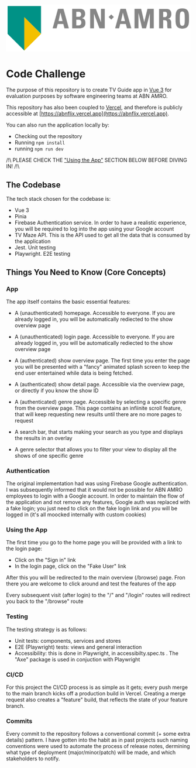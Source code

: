 ![alt text](public/svg/ABN-AMRO_Logo_new_colors.svg)
# Code Challenge

The purpose of this repository is to create TV Guide app in [Vue 3](https://vuejs.org/) for evaluation purposes by software engineering teams at ABN AMRO.

This repository has also been coupled to [Vercel](https://vercel.com/), and therefore is publicly accessible at [https://abnflix.vercel.app](https://abnflix.vercel.app).

You can also run the application locally by:
- Checking out the repository
- Running `npm install`
- running `npm run dev`

/!\ PLEASE CHECK THE ["Using the App"](#using-the-app) SECTION BELOW BEFORE DIVING IN! /!\

## The Codebase

The tech stack chosen for the codebase is:
- Vue 3
- Pinia
- Firebase Authentication service. In order to have a realistic experience, you will be required to log into the app using your Google account
- TV Maze API. This is the API used to get all the data that is consumed by the application
- Jest. Unit testing
- Playwright. E2E testing

## Things You Need to Know (Core Concepts)

### App
The app itself contains the basic essential features:
- A (unauthenticated) homepage. Accessible to everyone. If you are already logged in, you will be automatically rediected to the show overview page
- A (unauthenticated) login page. Accessible to everyone. If you are already logged in, you will be automatically rediected to the show overview page
- A (authenticated) show overview page. The first time you enter the page you will be presented with a "fancy"
animated splash screen to keep the end user entertained while data is being fetched.
- A (authenticated) show detail page. Accessible via the overview page, or directly if you know the show ID
- A (authenticated) genre page. Accessible by selecting a specific genre from the overview page. This page contains an infiinite scroll feature, that will keep requesting new results until there are no more pages to request

- A search bar, that starts making your search as you type and displays the results in an overlay
- A genre selector that allows you to filter your view to display all the shows of one specific genre

### Authentication
The original implementation had was using Firebase Google authentication. I was subsequently informed that it would not be possible for ABN AMRO employees to login with a Google account. In order to maintain the flow of the application and not remove any features, Google auth was replaced with a fake login; you just need to click on the fake login link and you will be logged in (it's all moocked internally with custom cookies)

### Using the App
The first time you go to the home page you will be provided with a link to the login page:
- Click on the "Sign in" link
- In the login page, click on the "Fake User" link

After this you will be redirected to the main overview (/browse) page. Fron there you are welcome to click around and test the features of the app

Every subsequent visit (after login) to the "/" and "/login" routes will redirect you back to the "/browse" route

### Testing
The testing strategy is as follows:
- Unit tests: components, services and stores
- E2E (Playwright) tests: views and general interaction
- Accessibility: this is done in Playwright, in accessibilty.spec.ts . The "Axe" package is used in conjuction with Playwright

### CI/CD
For this project the CI/CD process is as simple as it gets; every push merge to the main branch kicks off a production build in Vercel. Creating a merge request also creates a "feature" build, that reflects the state of your feature branch.

### Commits
Every commit to the repository follows a conventional commit (+ some extra details) pattern. I have gotten into the habit as in past projects such naming conventions were used to automate the process of release notes, dermining what type of deployment (major/minor/patch) will be made, and which stakeholders to notify.